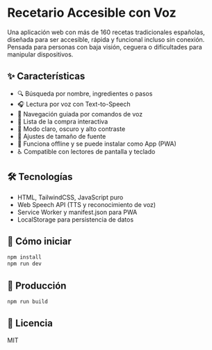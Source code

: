 # Recetario Accesible con Voz

Una aplicación web con más de 160 recetas tradicionales españolas, diseñada para ser accesible, rápida y funcional incluso sin conexión. Pensada para personas con baja visión, ceguera o dificultades para manipular dispositivos.

## ✨ Características

* 🔍 Búsqueda por nombre, ingredientes o pasos
* 🎧 Lectura por voz con Text-to-Speech
* 🎤 Navegación guiada por comandos de voz
* 📂 Lista de la compra interactiva
* 🌃 Modo claro, oscuro y alto contraste
* 🔡 Ajustes de tamaño de fuente
* 📱 Funciona offline y se puede instalar como App (PWA)
* ♿ Compatible con lectores de pantalla y teclado

## 🛠️ Tecnologías

* HTML, TailwindCSS, JavaScript puro
* Web Speech API (TTS y reconocimiento de voz)
* Service Worker y manifest.json para PWA
* LocalStorage para persistencia de datos

## 🚀 Cómo iniciar

```bash
npm install
npm run dev
```

## 📆 Producción

```bash
npm run build
```

## 📄 Licencia

MIT

